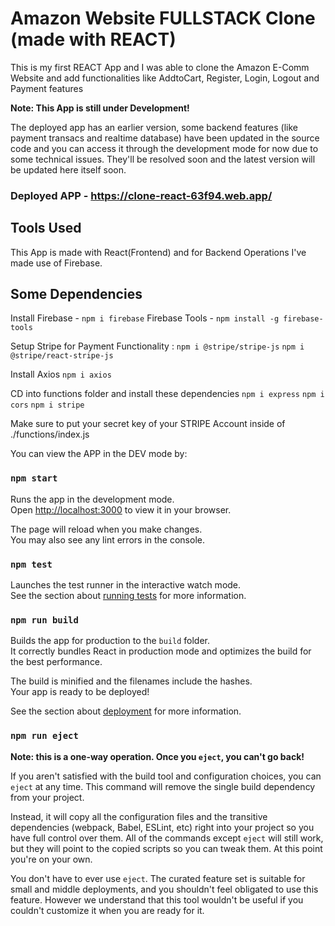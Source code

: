 # Amazon Website FULLSTACK Clone (made with REACT)

This is my first REACT App and I was able to clone the Amazon E-Comm Website and add functionalities like AddtoCart, Register, Login, Logout and Payment features

**Note: This App is still under Development!**

The deployed app has an earlier version, some backend features (like payment transacs and realtime database) have been updated in the source code and you can access it through the development mode for now due to some technical issues. They'll be resolved soon and the latest version will be updated here itself soon.
### Deployed APP - https://clone-react-63f94.web.app/

## Tools Used

This App is made with React(Frontend) and for Backend Operations I've made use of Firebase.

## Some Dependencies

Install Firebase - `npm i firebase`
Firebase Tools - `npm install -g firebase-tools`

Setup Stripe for Payment Functionality : 
`npm i @stripe/stripe-js`
`npm i @stripe/react-stripe-js`

Install Axios
`npm i axios`

CD into functions folder and install these dependencies
`npm i express`
`npm i cors`
`npm i stripe`

Make sure to put your secret key of your STRIPE Account inside of ./functions/index.js

You can view the APP in the DEV mode by:

### `npm start`

Runs the app in the development mode.\
Open [http://localhost:3000](http://localhost:3000) to view it in your browser.

The page will reload when you make changes.\
You may also see any lint errors in the console.

### `npm test`

Launches the test runner in the interactive watch mode.\
See the section about [running tests](https://facebook.github.io/create-react-app/docs/running-tests) for more information.

### `npm run build`

Builds the app for production to the `build` folder.\
It correctly bundles React in production mode and optimizes the build for the best performance.

The build is minified and the filenames include the hashes.\
Your app is ready to be deployed!

See the section about [deployment](https://facebook.github.io/create-react-app/docs/deployment) for more information.

### `npm run eject`

**Note: this is a one-way operation. Once you `eject`, you can't go back!**

If you aren't satisfied with the build tool and configuration choices, you can `eject` at any time. This command will remove the single build dependency from your project.

Instead, it will copy all the configuration files and the transitive dependencies (webpack, Babel, ESLint, etc) right into your project so you have full control over them. All of the commands except `eject` will still work, but they will point to the copied scripts so you can tweak them. At this point you're on your own.

You don't have to ever use `eject`. The curated feature set is suitable for small and middle deployments, and you shouldn't feel obligated to use this feature. However we understand that this tool wouldn't be useful if you couldn't customize it when you are ready for it.


